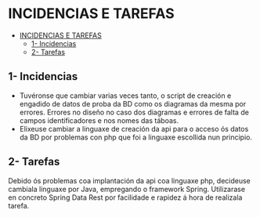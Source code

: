 # INCIDENCIAS E TAREFAS
- [INCIDENCIAS E TAREFAS](#incidencias-e-tarefas)
  - [1- Incidencias](#1--incidencias)
  - [2- Tarefas](#2--tarefas)

## 1- Incidencias  

 - Tuvéronse que cambiar varias veces tanto, o script de creación e engadido de datos de proba da BD como os diagramas da mesma por errores. Errores no diseño no caso dos diagramas e errores de falta de campos identificadores e nos nomes das táboas.
 - Elixeuse cambiar a linguaxe de creación da api para o acceso ós datos da BD por problemas con php que foi a linguaxe escollida nun principio.

## 2- Tarefas
Debido ós problemas coa implantación da api coa linguaxe php, decideuse cambiala linguaxe por Java, empregando o framework Spring. Utilizarase en concreto Spring Data Rest por facilidade e rapidez á hora de realizala tarefa.